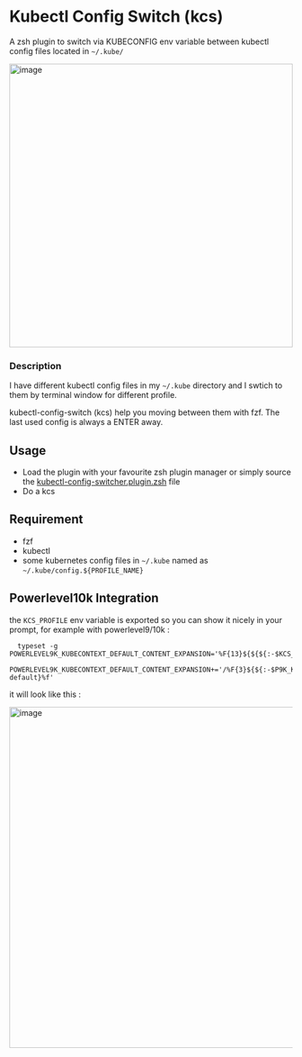 # Kubectl Config Switch (kcs)

A zsh plugin to switch via KUBECONFIG env variable between kubectl config files located in `~/.kube/`

<img width="504" alt="image" src="https://user-images.githubusercontent.com/98980/154470753-36c17566-d813-4826-ae28-f65683aeb0ec.png">


### Description

I have different kubectl config files in my `~/.kube` directory and I swtich to them by terminal window for different profile.

kubectl-config-switch (kcs) help you moving between them with fzf. The last used config is always a ENTER away.

## Usage

* Load the plugin with your favourite zsh plugin manager or simply source the [kubectl-config-switcher.plugin.zsh](./kubectl-config-switcher.plugin.zsh) file
* Do a kcs

## Requirement

* fzf
* kubectl
* some kubernetes config files in `~/.kube` named as `~/.kube/config.${PROFILE_NAME}`

## Powerlevel10k Integration

the `KCS_PROFILE` env variable is exported so you can show it nicely in your prompt, for example with powerlevel9/10k : 

```shell
  typeset -g POWERLEVEL9K_KUBECONTEXT_DEFAULT_CONTENT_EXPANSION='%F{13}${${${:-$KCS_PROFILE}:-$P9K_KUBECONTEXT_CLUSTER}}%f'
  POWERLEVEL9K_KUBECONTEXT_DEFAULT_CONTENT_EXPANSION+='/%F{3}${${:-$P9K_KUBECONTEXT_NAMESPACE}:-default}%f'
```

it will look like this :

<img width="606" alt="image" src="https://user-images.githubusercontent.com/98980/154470505-876e4e1f-f711-4d7e-afc9-21de99f3e551.png">
